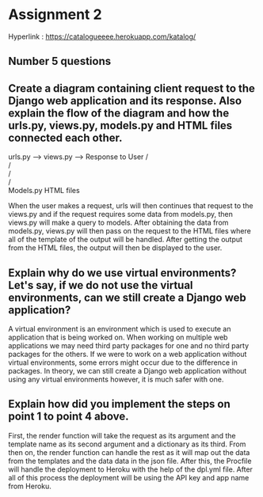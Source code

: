 # Assignment 2

Hyperlink : https://catalogueeee.herokuapp.com/katalog/

## Number 5 questions

## Create a diagram containing client request to the Django web application and its response. Also explain the flow of the diagram and how the urls.py, views.py, models.py and HTML files connected each other.

urls.py --> views.py --> Response to User
              / \
             /   \
            /     \
           /       \
     Models.py    HTML files

When the user makes a request, urls will then continues that request to the views.py and if the request requires some data from models.py, then views.py will make a query to models. After obtaining the data from models.py, views.py will then pass on the request to the HTML files where all of the template of the output will be handled. After getting the output from the HTML files, the output will then be displayed to the user.

## Explain why do we use virtual environments? Let's say, if we do not use the virtual environments, can we still create a Django web application?

A virtual environment is an environment which is used to execute an application that is being worked on. When working on multiple web applications we may need third party packages for one and no third party packages for the others. If we were to work on a web application without virtual environments, some errors might occur due to the difference in packages. In theory, we can still create a Django web application without using any virtual environments however, it is much safer with one.

## Explain how did you implement the steps on point 1 to point 4 above.

First, the render function will take the request as its argument and the template name as its second argument and a dictionary as its third. From then on, the render function can handle the rest as it will map out the data from the templates and the data data in the json file. After this, the Procfile will handle the deployment to Heroku with the help of the dpl.yml file. After all of this process the deployment will be using the API key and app name from Heroku.